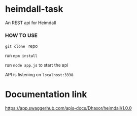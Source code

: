 # heimdall-task
 An REST api for Heimdall

 ### HOW TO USE

`git clone ` repo

run `npm install`

run `node app.js` to start the api

API is listening on `localhost:3338`

# Documentation link

https://app.swaggerhub.com/apis-docs/Dhaxor/heimdall/1.0.0
